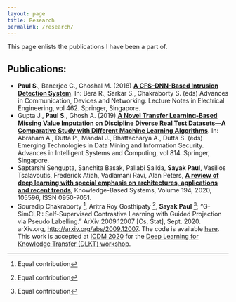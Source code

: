 ```yaml
---
layout: page
title: Research
permalink: /research/
---
```

This page enlists the publications I have been a part of.

## Publications:
-   **Paul S**., Banerjee C., Ghoshal M. (2018)  [**A CFS–DNN-Based Intrusion Detection System**](https://link.springer.com/chapter/10.1007%2F978-981-10-7901-6_19). In: Bera R., Sarkar S., Chakraborty S. (eds) Advances in Communication, Devices and Networking. Lecture Notes in Electrical Engineering, vol 462. Springer, Singapore.
-   Gupta J.,  **Paul S**., Ghosh A. (2019)  [**A Novel Transfer Learning-Based Missing Value Imputation on Discipline Diverse Real Test Datasets—A Comparative Study with Different Machine Learning Algorithms**](https://link.springer.com/chapter/10.1007%2F978-981-13-1501-5_71). In: Abraham A., Dutta P., Mandal J., Bhattacharya A., Dutta S. (eds) Emerging Technologies in Data Mining and Information Security. Advances in Intelligent Systems and Computing, vol 814. Springer, Singapore.
-   Saptarshi Sengupta, Sanchita Basak, Pallabi Saikia, **Sayak Paul**, Vasilios Tsalavoutis, Frederick Atiah, Vadlamani Ravi, Alan Peters, [**A review of deep learning with special emphasis on architectures, applications and recent trends**](https://doi.org/10.1016/j.knosys.2020.105596), Knowledge-Based Systems, Volume 194, 2020, 105596, ISSN 0950-7051.
-   Souradip Chakraborty [^1], Aritra Roy Gosthipaty [^1], **Sayak Paul** [^1]; “G-SimCLR : Self-Supervised Contrastive Learning with Guided Projection via Pseudo Labelling.” ArXiv:2009.12007 [Cs, Stat], Sept. 2020. arXiv.org, http://arxiv.org/abs/2009.12007. The code is available [here](https://github.com/ariG23498/G-SimCLR). This work is accepted at [ICDM 2020](http://icdm2020.bigke.org/) for the [Deep Learning for Knowledge Transfer (DLKT) workshop](https://fuzhenzhuang.github.io/DLKT2020/index.html).

[^1]:Equal contribution
